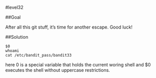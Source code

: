#level32

##Goal

After all this git stuff, it’s time for another escape. Good luck!


##Solution
```
$0
whoami
cat /etc/bandit_pass/bandit33

```
here 0 is a special variable that holds the current woring shell and $0 executes the shell without uppercase restrictions.
